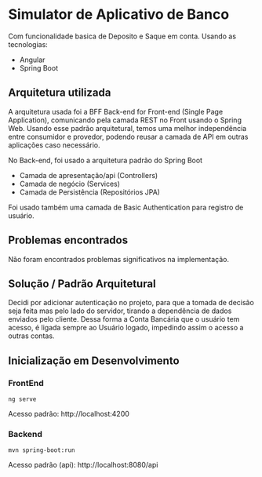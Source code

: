 # Simulator de Aplicativo de Banco

Com funcionalidade basica de Deposito e Saque em conta.
Usando as tecnologias:
* Angular
* Spring Boot

## Arquitetura utilizada

A arquitetura usada foi a BFF Back-end for Front-end (Single Page Application), comunicando pela camada REST no Front usando o Spring Web.
Usando esse padrão arquitetural, temos uma melhor independência entre consumidor e provedor, podendo reusar a camada de API em outras aplicações caso necessário.

No Back-end, foi usado a arquitetura padrão do Spring Boot
* Camada de apresentação/api (Controllers)
* Camada de negócio (Services)
* Camada de Persistência (Repositórios JPA)

Foi usado também uma camada de Basic Authentication para registro de usuário.

## Problemas encontrados
Não foram encontrados problemas significativos na implementação.

## Solução / Padrão Arquitetural
Decidi por adicionar autenticação no projeto, para que a tomada de decisão seja feita mas pelo lado do servidor, tirando a dependência de dados enviados pelo cliente. 
Dessa forma a Conta Bancária que o usuário tem acesso, é ligada sempre ao Usuário logado, impedindo assim o acesso a outras contas.

## Inicialização em Desenvolvimento
### FrontEnd
```shell
ng serve
```

Acesso padrão: http://localhost:4200
### Backend
```shell
mvn spring-boot:run
```
Acesso padrão (api): http://localhost:8080/api
